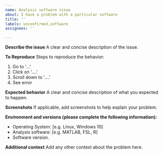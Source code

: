 ```yaml
---
name: Analysis software issue
about: I have a problem with a particular software
title: ''
labels: unconfirmed,software
assignees: ''

---
```

      
**Describe the issue**
A clear and concise description of the issue.

**To Reproduce**
Steps to reproduce the behavior:
1. Go to '...'
2. Click on '....'
3. Scroll down to '....'
4. See error

**Expected behavior**
A clear and concise description of what you expected to happen.

**Screenshots**
If applicable, add screenshots to help explain your problem.

**Environment and versions (please complete the following information):**
 - Operating System: [e.g. Linux, Windows 10]
 - Analysis software: [e.g. MATLAB, FSL, R]
 - Software version.

**Additional context**
Add any other context about the problem here.
